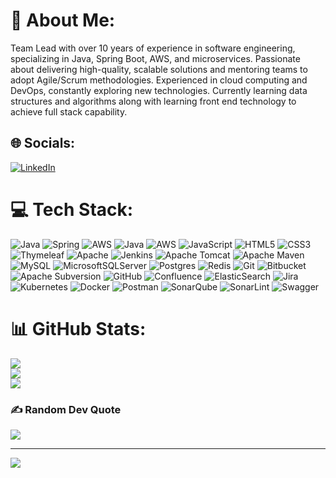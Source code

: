 # 💫 About Me:
Team Lead with over 10 years of experience in software engineering, specializing in Java, Spring Boot, AWS, and microservices. Passionate about delivering high-quality, scalable solutions and mentoring teams to adopt Agile/Scrum methodologies. Experienced in cloud computing and DevOps, constantly exploring new technologies. Currently learning data structures and algorithms along with learning front end technology to achieve full stack capability.  


## 🌐 Socials:
[![LinkedIn](https://img.shields.io/badge/LinkedIn-%230077B5.svg?logo=linkedin&logoColor=white)](https://linkedin.com/in/balaji-r-techie) 

# 💻 Tech Stack:
![Java](https://img.shields.io/badge/java-%23ED8B00.svg?style=flat&logo=openjdk&logoColor=white) ![Spring](https://img.shields.io/badge/spring-%236DB33F.svg?style=flat&logo=spring&logoColor=white) ![AWS](https://img.shields.io/badge/AWS-%23FF9900.svg?style=flat&logo=amazon-aws&logoColor=white) ![Java](https://img.shields.io/badge/java-%23ED8B00.svg?style=flat&logo=openjdk&logoColor=white) ![AWS](https://img.shields.io/badge/AWS-%23FF9900.svg?style=flat&logo=amazon-aws&logoColor=white) ![JavaScript](https://img.shields.io/badge/javascript-%23323330.svg?style=flat&logo=javascript&logoColor=%23F7DF1E) ![HTML5](https://img.shields.io/badge/html5-%23E34F26.svg?style=flat&logo=html5&logoColor=white) ![CSS3](https://img.shields.io/badge/css3-%231572B6.svg?style=flat&logo=css3&logoColor=white) ![Thymeleaf](https://img.shields.io/badge/Thymeleaf-%23005C0F.svg?style=flat&logo=Thymeleaf&logoColor=white) ![Apache](https://img.shields.io/badge/apache-%23D42029.svg?style=flat&logo=apache&logoColor=white) ![Jenkins](https://img.shields.io/badge/jenkins-%232C5263.svg?style=flat&logo=jenkins&logoColor=white) ![Apache Tomcat](https://img.shields.io/badge/apache%20tomcat-%23F8DC75.svg?style=flat&logo=apache-tomcat&logoColor=black) ![Apache Maven](https://img.shields.io/badge/Apache%20Maven-C71A36?style=flat&logo=Apache%20Maven&logoColor=white) ![MySQL](https://img.shields.io/badge/mysql-4479A1.svg?style=flat&logo=mysql&logoColor=white) ![MicrosoftSQLServer](https://img.shields.io/badge/Microsoft%20SQL%20Server-CC2927?style=flat&logo=microsoft%20sql%20server&logoColor=white) ![Postgres](https://img.shields.io/badge/postgres-%23316192.svg?style=flat&logo=postgresql&logoColor=white) ![Redis](https://img.shields.io/badge/redis-%23DD0031.svg?style=flat&logo=redis&logoColor=white) ![Git](https://img.shields.io/badge/git-%23F05033.svg?style=flat&logo=git&logoColor=white) ![Bitbucket](https://img.shields.io/badge/bitbucket-%230047B3.svg?style=flat&logo=bitbucket&logoColor=white) ![Apache Subversion](https://img.shields.io/badge/subversion-%23809CC9.svg?style=flat&logo=subversion&logoColor=white) ![GitHub](https://img.shields.io/badge/github-%23121011.svg?style=flat&logo=github&logoColor=white) ![Confluence](https://img.shields.io/badge/confluence-%23172BF4.svg?style=flat&logo=confluence&logoColor=white) ![ElasticSearch](https://img.shields.io/badge/-ElasticSearch-005571?style=flat&logo=elasticsearch) ![Jira](https://img.shields.io/badge/jira-%230A0FFF.svg?style=flat&logo=jira&logoColor=white) ![Kubernetes](https://img.shields.io/badge/kubernetes-%23326ce5.svg?style=flat&logo=kubernetes&logoColor=white) ![Docker](https://img.shields.io/badge/docker-%230db7ed.svg?style=flat&logo=docker&logoColor=white) ![Postman](https://img.shields.io/badge/Postman-FF6C37?style=flat&logo=postman&logoColor=white) ![SonarQube](https://img.shields.io/badge/SonarQube-black?style=flat&logo=sonarqube&logoColor=4E9BCD) ![SonarLint](https://img.shields.io/badge/SonarLint-CB2029?style=flat&logo=SONARLINT&logoColor=white) ![Swagger](https://img.shields.io/badge/-Swagger-%23Clojure?style=flat&logo=swagger&logoColor=white)
# 📊 GitHub Stats:
![](https://github-readme-stats.vercel.app/api?username=rbalaji-workspace&theme=gruvbox&hide_border=false&include_all_commits=false&count_private=false)<br/>
![](https://github-readme-streak-stats.herokuapp.com/?user=rbalaji-workspace&theme=gruvbox&hide_border=false)<br/>
![](https://github-readme-stats.vercel.app/api/top-langs/?username=rbalaji-workspace&theme=gruvbox&hide_border=false&include_all_commits=false&count_private=false&layout=compact)

### ✍️ Random Dev Quote
![](https://quotes-github-readme.vercel.app/api?type=horizontal&theme=radical)

---
[![](https://visitcount.itsvg.in/api?id=rbalaji-workspace&icon=0&color=3)](https://visitcount.itsvg.in)

<!-- Proudly created with GPRM ( https://gprm.itsvg.in ) -->
